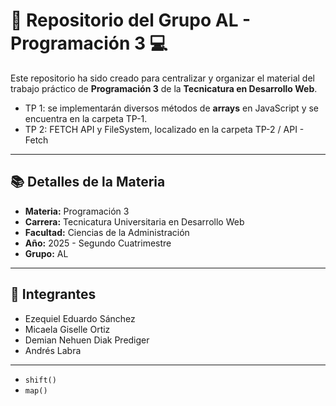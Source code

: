 # 📌 Repositorio del Grupo AL - Programación 3 💻

Este repositorio ha sido creado para centralizar y organizar el material del trabajo práctico de **Programación 3** de la **Tecnicatura en Desarrollo Web**.  
- TP 1: se implementarán diversos métodos de **arrays** en JavaScript y se encuentra en la carpeta TP-1. 
- TP 2: FETCH API y FileSystem, localizado en la carpeta TP-2 / API - Fetch

---

## 📚 Detalles de la Materia

- **Materia:** Programación 3
- **Carrera:** Tecnicatura Universitaria en Desarrollo Web
- **Facultad:** Ciencias de la Administración
- **Año:** 2025 - Segundo Cuatrimestre
- **Grupo:** AL

---

## 👥 Integrantes

- Ezequiel Eduardo Sánchez  
- Micaela Giselle Ortiz  
- Demian Nehuen Diak Prediger  
- Andrés Labra  

---

- `shift()`
- `map()`
